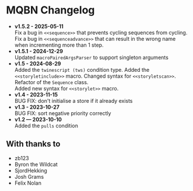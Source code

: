 # MQBN Changelog


* **v1.5.2 - 2025-05-11**  
  Fix a bug in `<<sequence>>` that prevents cycling sequences from cycling.  
  Fix a bug in `<<sequenceadvance>>` that can result in the wrong name when incrementing more than 1 step.
* **v1.5.1 - 2024-12-29**  
  Updated `macroPairedArgsParser` to support singleton arguments
* **v1.5 - 2024-08-29**  
  Added the `twinescript (tws)` condition type. Added the `<<storyletinclude>>` macro. 
  Changed syntax for `<<storyletscan>>`. Refactor of the `Sequence` class.  
  Added new syntax for `<<storylet>>` macro.
* **v1.4 - 2023-11-15**  
  BUG FIX: don't initialise a store if it already exists
* **v1.3 - 2023-10-27**  
  BUG FIX: sort negative priority correctly
* **v1.2 — 2023-10-10**   
  Added the `pulls` condition


## With thanks to

* zb123
* Byron the Wildcat
* SjordHekking
* Josh Grams
* Felix Nolan
